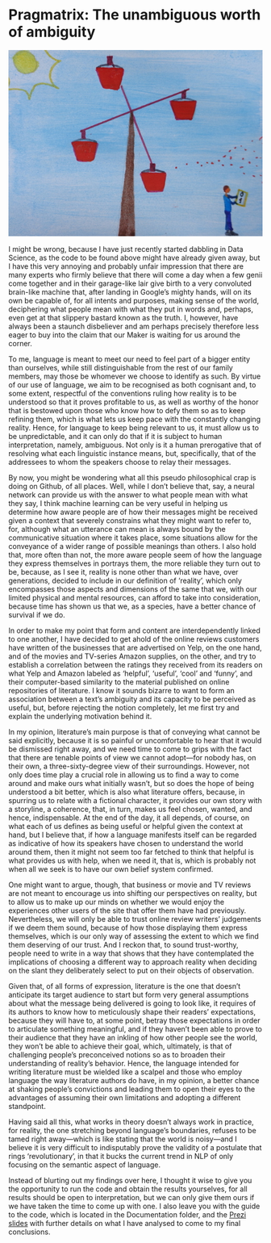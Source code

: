 # Pragmatrix: The unambiguous worth of ambiguity

![Of windmills and other hallucinogens](pragmatrix.jpg)


I might be wrong, because I have just recently started dabbling in Data Science, as the code to be found above might have already given away, but I have this very annoying and probably unfair impression that there are many experts who firmly believe that there will come a day when a few genii come together and in their garage-like lair give birth to a very convoluted brain-like machine that, after landing in Google’s mighty hands, will on its own be capable of, for all intents and purposes, making sense of the world, deciphering what people mean with what they put in words and, perhaps, even get at that slippery bastard known as the truth. I, however, have always been a staunch disbeliever and am perhaps precisely therefore less eager to buy into the claim that our Maker is waiting for us around the corner.

To me, language is meant to meet our need to feel part of a bigger entity than ourselves, while still distinguishable from the rest of our family members, may those be whomever we choose to identify as such. By virtue of our use of language, we aim to be recognised as both cognisant and, to some extent, respectful of the conventions ruling how reality is to be understood so that it proves profitable to us, as well as worthy of the honor that is bestowed upon those who know how to defy them so as to keep refining them, which is what lets us keep pace with the constantly changing reality. Hence, for language to keep being relevant to us, it must allow us to be unpredictable, and it can only do that if it is subject to human interpretation, namely, ambiguous. Not only is it a human prerogative that of resolving what each linguistic instance means, but, specifically, that of the addressees to whom the speakers choose to relay their messages.

By now, you might be wondering what all this pseudo philosophical crap is doing on Github, of all places. Well, while I don’t believe that, say, a neural network can provide us with the answer to what people mean with what they say, I think machine learning can be very useful in helping us determine how aware people are of how their messages might be received given a context that severely constrains what they might want to refer to, for, although what an utterance can mean is always bound by the communicative situation where it takes place, some situations allow for the conveyance of a wider range of possible meanings than others. I also hold that, more often than not, the more aware people seem of how the language they express themselves in portrays them, the more reliable they turn out to be, because, as I see it, reality is none other than what we have, over generations, decided to include in our definition of ‘reality’, which only encompasses those aspects and dimensions of the same that we, with our limited physical and mental resources, can afford to take into consideration, because time has shown us that we, as a species, have a better chance of survival if we do.

In order to make my point that form and content are interdependently linked to one another, I have decided to get ahold of the online reviews customers have written of the businesses that are advertised on Yelp, on the one hand, and of the movies and TV-series Amazon supplies, on the other, and try to establish a correlation between the ratings they received from its readers on what Yelp and Amazon labeled as ‘helpful’, ‘useful’, ‘cool’ and ‘funny’, and their computer-based similarity to the material published on online repositories of literature. I know it sounds bizarre to want to form an association between a text’s ambiguity and its capacity to be perceived as useful, but, before rejecting the notion completely, let me first try and explain the underlying motivation behind it.

In my opinion, literature’s main purpose is that of conveying what cannot be said explicitly, because it is so painful or uncomfortable to hear that it would be dismissed right away, and we need time to come to grips with the fact that there are tenable points of view we cannot adopt—for nobody has, on their own, a three-sixty-degree view of their surroundings. However, not only does time play a crucial role in allowing us to find a way to come around and make ours what initially wasn’t, but so does the hope of being understood a bit better, which is also what literature offers, because, in spurring us to relate with a fictional character, it provides our own story with a storyline, a coherence, that, in turn, makes us feel chosen, wanted, and hence, indispensable. At the end of the day, it all depends, of course, on what each of us defines as being useful or helpful given the context at hand, but I believe that, if how a language manifests itself can be regarded as indicative of how its speakers have chosen to understand the world around them, then it might not seem too far fetched to think that helpful is what provides us with help, when we need it, that is, which is probably not when all we seek is to have our own belief system confirmed.

One might want to argue, though, that business or movie and TV reviews are not meant to encourage us into shifting our perspectives on reality, but to allow us to make up our minds on whether we would enjoy the experiences other users of the site that offer them have had previously. Nevertheless, we will only be able to trust online review writers’ judgements if we deem them sound, because of how those displaying them express themselves, which is our only way of assessing the extent to which we find them deserving of our trust. And I reckon that, to sound trust-worthy, people need to write in a way that shows that they have contemplated the implications of choosing a different way to approach reality when deciding on the slant they deliberately select to put on their objects of observation.

Given that, of all forms of expression, literature is the one that doesn’t anticipate its target audience to start but form very general assumptions about what the message being delivered is going to look like, it requires of its authors to know how to meticulously shape their readers’ expectations, because they will have to, at some point, betray those expectations in order to articulate something meaningful, and if they haven’t been able to prove to their audience that they have an inkling of how other people see the world, they won’t be able to achieve their goal, which, ultimately, is that of challenging people’s preconceived notions so as to broaden their understanding of reality’s behavior. Hence, the language intended for writing literature must be wielded like a scalpel and those who employ language the way literature authors do have, in my opinion, a better chance at shaking people’s convictions and leading them to open their eyes to the advantages of assuming their own limitations and adopting a different standpoint.

Having said all this, what works in theory doesn’t always work in practice, for reality, the one  stretching beyond language’s boundaries, refuses to be tamed right away—which is like stating that the world is noisy—and I believe it is very difficult to indisputably prove the validity of a postulate that rings ‘revolutionary’, in that it bucks the current trend in NLP of only focusing on the semantic aspect of language.

Instead of blurting out my findings over here, I thought it wise to give you the opportunity to run the code and obtain the results yourselves, for all results should be open to interpretation, but we can only give them ours if we have taken the time to come up with one. I also leave you with the guide to the code, which is located in the Documentation folder, and the [Prezi slides](https://prezi.com/view/4Ks0OsrINVTKblpwLxVE/) with further details on what I have analysed to come to my final conclusions.
